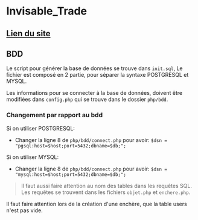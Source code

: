 # Invisable_Trade

## [Lien du site](http://crazydev.tomy-sackebandt.mds-angers.yt/php/accueil.php)

## BDD
Le script pour générer la base de données se trouve dans `init.sql`, Le fichier est composé en 2 partie, pour séparer la syntaxe POSTGRESQL et MYSQL.

Les informations pour se connecter à la base de données, doivent être modifiées dans `config.php` qui se trouve dans le dossier `php/bdd`.

### Changement par rapport au bdd
Si on utiliser POSTGRESQL:
- Changer la ligne 8 de `php/bdd/connect.php` pour avoir: `$dsn = "pgsql:host=$host;port=5432;dbname=$db;";`

Si on utiliser MYSQL:
- Changer la ligne 8 de `php/bdd/connect.php` pour avoir: `$dsn = "mysql:host=$host;port=5432;dbname=$db;";`

> Il faut aussi faire attention au nom des tables dans les requêtes SQL.
> Les requêtes se trouvent dans les fichiers `objet.php` et `enchere.php`.

Il faut faire attention lors de la création d'une enchère, que la table users n'est pas vide.